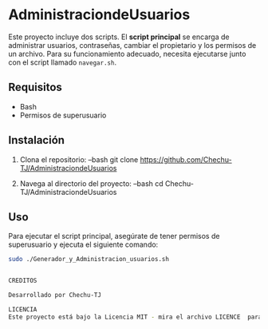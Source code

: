 # AdministraciondeUsuarios

Este proyecto incluye dos scripts. El **script principal** se encarga de administrar usuarios, contraseñas, cambiar el propietario y los permisos de un archivo. Para su funcionamiento adecuado, necesita ejecutarse junto con el script llamado `navegar.sh`.

## Requisitos

- Bash
- Permisos de superusuario

## Instalación

1. Clona el repositorio:
 –bash
    git clone https://github.com/Chechu-TJ/AdministraciondeUsuarios
  
2. Navega al directorio del proyecto:
   –bash
    cd Chechu-TJ/AdministraciondeUsuarios
   

## Uso

Para ejecutar el script principal, asegúrate de tener permisos de superusuario y ejecuta el siguiente comando:

```bash
sudo ./Generador_y_Administracion_usuarios.sh


CREDITOS

Desarrollado por Chechu-TJ

LICENCIA
Este proyecto está bajo la Licencia MIT - mira el archivo LICENCE  para más detalles
